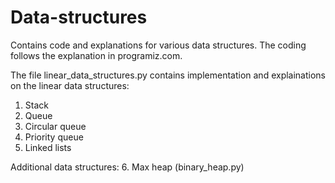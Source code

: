 # Data-structures
Contains code and explanations for various data structures. The coding follows the explanation in programiz.com.

The file linear_data_structures.py contains implementation and explainations on the linear data structures:
1. Stack
2. Queue
3. Circular queue
4. Priority queue
5. Linked lists

Additional data structures:
6. Max heap (binary_heap.py)



